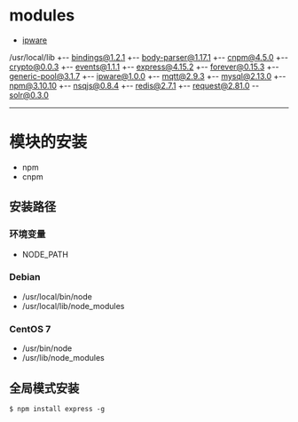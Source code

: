 
# modules
- [ipware](https://github.com/un33k/node-ipware)

/usr/local/lib
+-- bindings@1.2.1
+-- body-parser@1.17.1
+-- cnpm@4.5.0
+-- crypto@0.0.3
+-- events@1.1.1
+-- express@4.15.2
+-- forever@0.15.3
+-- generic-pool@3.1.7
+-- ipware@1.0.0
+-- mqtt@2.9.3
+-- mysql@2.13.0
+-- npm@3.10.10
+-- nsqjs@0.8.4
+-- redis@2.7.1
+-- request@2.81.0
 -- solr@0.3.0

---

# 模块的安装
- npm
- cnpm

## 安装路径

### 环境变量
- NODE_PATH

### Debian
- /usr/local/bin/node
- /usr/local/lib/node_modules

### CentOS 7
- /usr/bin/node
- /usr/lib/node_modules

## 全局模式安装
```
$ npm install express -g
```
